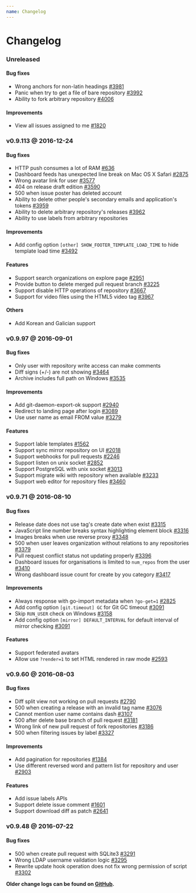 ```yaml
---
name: Changelog
---
```


# Changelog

### Unreleased

#### Bug fixes

- Wrong anchors for non-latin headings [#3981](https://github.com/gogits/gogs/issues/3981)
- Panic when try to get a file of bare repository [#3992](https://github.com/gogits/gogs/issues/3992)
- Ability to fork arbitrary repository [#4006](https://github.com/gogits/gogs/issues/4006)

#### Improvements

- View all issues assigned to me [#1820](https://github.com/gogits/gogs/issues/1820)

### v0.9.113 @ 2016-12-24

#### Bug fixes

- HTTP push consumes a lot of RAM [#636](https://github.com/gogits/gogs/issues/636)
- Dashboard feeds has unexpected line break on Mac OS X Safari [#2875](https://github.com/gogits/gogs/issues/2875)
- Wrong avatar link for user [#3577](https://github.com/gogits/gogs/issues/3577)
- 404 on release draft edition [#3590](https://github.com/gogits/gogs/issues/3590)
- 500 when issue poster has deleted account
- Ability to delete other people's secondary emails and application's tokens [#3959](https://github.com/gogits/gogs/issues/3959)
- Ability to delete arbitrary repository's releases [#3962](https://github.com/gogits/gogs/issues/3962)
- Ability to use labels from arbitrary repositories

#### Improvements

- Add config option `[other] SHOW_FOOTER_TEMPLATE_LOAD_TIME` to hide template load time [#3492](https://github.com/gogits/gogs/issues/3492)

#### Features

- Support search organizations on explore page [#2951](https://github.com/gogits/gogs/issues/2951)
- Provide button to delete merged pull request branch [#3225](https://github.com/gogits/gogs/pull/3225)
- Support disable HTTP operations of repository [#3667](https://github.com/gogits/gogs/pull/3667)
- Support for video files using the HTML5 video tag [#3967](https://github.com/gogits/gogs/pull/3967)

#### Others

- Add Korean and Galician support

### v0.9.97 @ 2016-09-01

#### Bug fixes

- Only user with repository write access can make comments 
- Diff signs (+/-) are not showing [#3464](https://github.com/gogits/gogs/pull/3464)
- Archive includes full path on Windows [#3535](https://github.com/gogits/gogs/pull/3535)

#### Improvements

- Add git-daemon-export-ok support [#2940](https://github.com/gogits/gogs/issues/2940)
- Redirect to landing page after login [#3089](https://github.com/gogits/gogs/issues/3089)
- Use user name as email FROM value [#3279](https://github.com/gogits/gogs/issues/3279)

#### Features

- Support lable templates [#1562](https://github.com/gogits/gogs/issues/1562)
- Support sync mirror repository on UI [#2018](https://github.com/gogits/gogs/issues/2018)
- Support webhooks for pull requests [#2246](https://github.com/gogits/gogs/pull/2246)
- Support listen on unix socket [#2852](https://github.com/gogits/gogs/pull/2852)
- Support PostgreSQL with unix socket [#3013](https://github.com/gogits/gogs/issues/3013)
- Support migrate wiki with repository when available [#3233](https://github.com/gogits/gogs/pull/3233)
- Support web editor for repository files [#3460](https://github.com/gogits/gogs/issues/3460)

### v0.9.71 @ 2016-08-10

#### Bug fixes

- Release date does not use tag's create date when exist [#3315](https://github.com/gogits/gogs/issues/3315)
- JavaScript line number breaks syntax highlighting element block [#3316](https://github.com/gogits/gogs/issues/3316)
- Images breaks when use reverse proxy [#3348](https://github.com/gogits/gogs/issues/3348)
- 500 when user leaves organization without relations to any repositories [#3379](https://github.com/gogits/gogs/issues/3379)
- Pull request conflict status not updating properly [#3396](https://github.com/gogits/gogs/issues/3396)
- Dashboard issues for organisations is limited to `num_repos` from the user [#3410](https://github.com/gogits/gogs/issues/3410)
- Wrong dashboard issue count for create by you category [#3417](https://github.com/gogits/gogs/issues/3417)

#### Improvements

- Always response with go-import metadata when `?go-get=1` [#2825](https://github.com/gogits/gogs/issues/2825)
- Add config option `[git.timeout] GC` for Git GC timeout [#3091](https://github.com/gogits/gogs/issues/3091)
- Skip `RUN_USER` check on Windows [#3158](https://github.com/gogits/gogs/issues/3158)
- Add config option `[mirror] DEFAULT_INTERVAL` for default interval of mirror checking [#3091](https://github.com/gogits/gogs/issues/3091)

#### Features

- Support federated avatars
- Allow use `?render=1` to set HTML rendered in raw mode [#2593](https://github.com/gogits/gogs/issues/2593)

### v0.9.60 @ 2016-08-03

#### Bug fixes

- Diff split view not working on pull requests [#2790](https://github.com/gogits/gogs/issues/2790)
- 500 when creating a release with an invalid tag name [#3076](https://github.com/gogits/gogs/issues/3076)
- Cannot mention user name contains dash [#3107](https://github.com/gogits/gogs/issues/3107)
- 500 after delete base branch of pull request [#3181](https://github.com/gogits/gogs/issues/3181)
- Wrong link of new pull request of fork repositories [#3186](https://github.com/gogits/gogs/issues/3186)
- 500 when filtering issues by label [#3327](https://github.com/gogits/gogs/issues/3327)

#### Improvements

- Add pagination for repositories [#1384](https://github.com/gogits/gogs/issues/1384)
- Use different reversed word and pattern list for repository and user [#2903](https://github.com/gogits/gogs/issues/2903)

#### Features

- Add issue labels APIs 
- Support delete issue comment [#1601](https://github.com/gogits/gogs/issues/1601)
- Support download diff as patch [#2641](https://github.com/gogits/gogs/issues/2641)

### v0.9.48 @ 2016-07-22

#### Bug fixes

- 500 when create pull request with SQLite3 [#3291](https://github.com/gogits/gogs/issues/3291)
- Wrong LDAP username vaildation logic [#3295](https://github.com/gogits/gogs/issues/3295)
- Rewrite update hook operation does not fix wrong permission of script [#3302](https://github.com/gogits/gogs/issues/3302)

**Older change logs can be found on [GitHub](https://github.com/gogits/gogs/releases?after=v0.9.46).**
